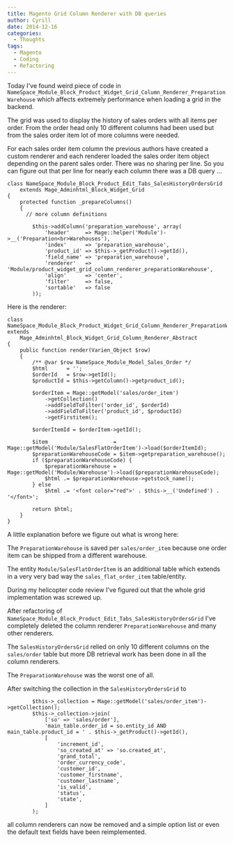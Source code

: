 ```yaml
---
title: Magento Grid Column Renderer with DB queries
author: Cyrill
date: 2014-12-16
categories:
  - Thoughts
tags:
  - Magento
  - Coding
  - Refactoring
---
```


Today I've found weird piece of code in `NameSpace_Module_Block_Product_Widget_Grid_Column_Renderer_PreparationWarehouse` 
which affects extremely performance when loading a grid in the backend.

<!--more-->

The grid was used to display the history of sales orders with all items per order. From the order head only 10 different
columns had been used but from the sales order item lot of more columns were needed.

For each sales order item column the previous authors have created a custom renderer and each renderer loaded
the sales order item object depending on the parent sales order. There was no sharing per line.
So you can figure out that per line for nearly each column there was a DB query ...

```
class NameSpace_Module_Block_Product_Edit_Tabs_SalesHistoryOrdersGrid 
    extends Mage_Adminhtml_Block_Widget_Grid
{
    protected function _prepareColumns()
    {
	  // more column definitions
	  
        $this->addColumn('preparation_warehouse', array(
            'header'     => Mage::helper('Module')->__('Preparation<br>Warehouses'),
            'index'      => 'preparation_warehouse',
            'product_id' => $this->_getProduct()->getId(),
            'field_name' => 'preparation_warehouse',
            'renderer'   => 'Module/product_widget_grid_column_renderer_preparationWarehouse',
            'align'      => 'center',
            'filter'     => false,
            'sortable'   => false
        ));

```

Here is the renderer:

```
class NameSpace_Module_Block_Product_Widget_Grid_Column_Renderer_PreparationWarehouse extends
    Mage_Adminhtml_Block_Widget_Grid_Column_Renderer_Abstract
{
    public function render(Varien_Object $row)
    {
        /** @var $row NameSpace_Module_Model_Sales_Order */
        $html      = '';
        $orderId   = $row->getId();
        $productId = $this->getColumn()->getproduct_id();

        $orderItem = Mage::getModel('sales/order_item')
            ->getCollection()
            ->addFieldToFilter('order_id', $orderId)
            ->addFieldToFilter('product_id', $productId)
            ->getFirstitem();

        $orderItemId = $orderItem->getId();

        $item                     = Mage::getModel('Module/SalesFlatOrderItem')->load($orderItemId);
        $preparationWarehouseCode = $item->getpreparation_warehouse();
        if ($preparationWarehouseCode) {
            $preparationWarehouse = Mage::getModel('Module/Warehouse')->load($preparationWarehouseCode);
            $html .= $preparationWarehouse->getstock_name();
        } else
            $html .= '<font color="red">' . $this->__('Undefined') . '</font>';

        return $html;
    }
}
```

A little explanation before we figure out what is wrong here:

The `PreparationWarehouse` is saved per `sales/order_item` because one order item can be shipped 
from a different warehouse.

The entity `Module/SalesFlatOrderItem` is an additional table which extends in a very very bad way 
the `sales_flat_order_item` table/entity. 

During my helicopter code review I've figured out that the whole grid implementation was screwed up.

After refactoring of `NameSpace_Module_Block_Product_Edit_Tabs_SalesHistoryOrdersGrid` I've completely 
deleted the column renderer `PreparationWarehouse` and many other renderers. 

The `SalesHistoryOrdersGrid` relied on only 10 different columns on the `sales/order` table but more 
DB retrieval work has been done in all the column renderers. 

The `PreparationWarehouse` was the worst one of all.

After switching the collection in the `SalesHistoryOrdersGrid` to 

```
        $this->_collection = Mage::getModel('sales/order_item')->getCollection();
        $this->_collection->join(
            ['so' => 'sales/order'],
            'main_table.order_id = so.entity_id AND main_table.product_id = ' . $this->_getProduct()->getId(),
            [
                'increment_id',
                'so_created_at' => 'so.created_at',
                'grand_total',
                'order_currency_code',
                'customer_id',
                'customer_firstname',
                'customer_lastname',
                'is_valid',
                'status',
                'state',
            ]
        );
```

all column renderers can now be removed and a simple option list or even the default text fields have been reimplemented.
